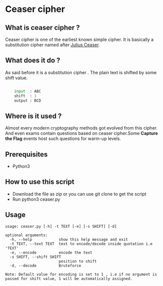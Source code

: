 # Ceaser cipher
## What is ceaser cipher ?
Ceaser cipher is one of the earliest known simple cipher. It is basically a substitution cipher named after [Julius Ceaser]("https://en.wikipedia.org/wiki/Julius_Caesar").
## What does it do ?
As said before it is a substitution cipher . The plain text is shifted by some shift value. 

```python

    input  : ABC
    shift  : 1
    output : BCD
``` 

## Where is it used ?
Almost every modern cryptography methods got evolved from this cipher.
And even exams contain questions based on ceaser cipher.Some **Capture the Flag** events host such questions for warm-up levels. 

## Prerequisites
* Python3

## How to use this script
* Download the file as zip or you can use git clone to get the script
* Run python3 ceaser.py
## Usage
```
usage: ceaser.py [-h] -t TEXT [-e] [-s SHIFT] [-d]

optional arguments:
  -h, --help            show this help message and exit
  -t TEXT, --text TEXT  text to encode/decode inside quotation i.e 'TEXT'
  -e, --encode          encode the text
  -s SHIFT, --shift SHIFT
                        position to shift
  -d, --decode          Bruteforce

```
```
Note: Default value for encoding is set to 1 , i.e if no argument is passed for shift value, 1 will be automatically assigned.
```